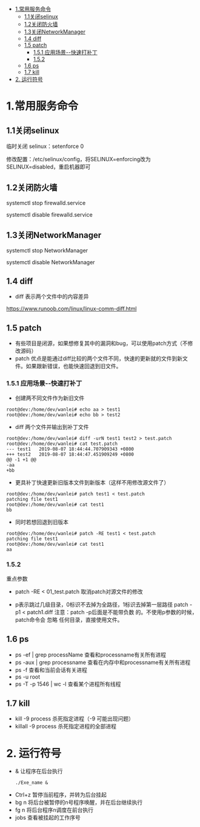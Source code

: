 
<!-- TOC -->

- [1.常用服务命令](#1常用服务命令)
    - [1.1关闭selinux](#11关闭selinux)
    - [1.2关闭防火墙](#12关闭防火墙)
    - [1.3关闭NetworkManager](#13关闭networkmanager)
    - [1.4 diff](#14-diff)
    - [1.5 patch](#15-patch)
        - [1.5.1 应用场景--快速打补丁](#151-应用场景--快速打补丁)
        - [1.5.2](#152)
    - [1.6 ps](#16-ps)
    - [1.7 kill](#17-kill)
- [2. 运行符号](#2-运行符号)

<!-- /TOC -->
# 1.常用服务命令

## 1.1关闭selinux
临时关闭 selinux：setenforce 0    

修改配置：/etc/selinux/config，将SELINUX=enforcing改为SELINUX=disabled，重启机器即可

## 1.2关闭防火墙
systemctl stop firewalld.service

systemctl disable firewalld.service

## 1.3关闭NetworkManager 
systemctl stop NetworkManager

systemctl disable NetworkManager 


## 1.4 diff
* diff 表示两个文件中的内容差异

https://www.runoob.com/linux/linux-comm-diff.html

## 1.5 patch

* 有些项目是闭源，如果想修复其中的漏洞和bug，可以使用patch方式（不修改源码）
* patch 优点是能通过diff比较的两个文件不同，快速的更新就的文件到新文件。如果跟新错误，也能快速回退到旧文件。

### 1.5.1 应用场景--快速打补丁

* 创建两不同文件作为新旧文件
```
root@dev:/home/dev/wanlei# echo aa > test1
root@dev:/home/dev/wanlei# echo bb > test2
```

* diff 两个文件并输出到补丁文件
```
root@dev:/home/dev/wanlei# diff -urN test1 test2 > test.patch
root@dev:/home/dev/wanlei# cat test.patch 
--- test1	2019-08-07 18:44:44.707909343 +0800
+++ test2	2019-08-07 18:44:47.451909249 +0800
@@ -1 +1 @@
-aa
+bb
```
* 更具补丁快速更新旧版本文件到新版本（这样不用修改源文件了）
```
root@dev:/home/dev/wanlei# patch test1 < test.patch 
patching file test1
root@dev:/home/dev/wanlei# cat test1 
bb
```

* 同时若想回退到旧版本
```
root@dev:/home/dev/wanlei# patch -RE test1 < test.patch 
patching file test1
root@dev:/home/dev/wanlei# cat test1
aa
```

### 1.5.2
 重点参数
* patch -RE < 01_test.patch 取消patch对源文件的修改

* p表示跳过几级目录，0标识不去掉为全路径，1标识去掉第一层路径
patch -p1 < patch1.diff
注意：patch -p后面是不能带负数 的。不使用p参数的时候，patch命令会 忽略 任何目录，直接使用文件。



## 1.6 ps
* ps -ef | grep processName
    查看和processname有关所有进程
* ps -aux | grep processname
    查看在内存中和processname有关所有进程
* ps -f
    查看和当前会话有关进程
* ps -u root
*  ps -T -p 1546 | wc -l 查看某个进程所有线程

    

## 1.7 kill
* kill -9 process 杀死指定进程（-9 可能出现问题）
* killall -9 process 杀死指定进程的全部进程

# 2. 运行符号

* & 让程序在后台执行
    ```
    ./Exe_name &
    ```
* Ctrl+z 暂停当前程序，并转为后台挂起
* bg n 将后台被暂停的n号程序唤醒，并在后台继续执行
* fg n 将后台程序n调度在前台执行
* jobs 查看被挂起的工作序号